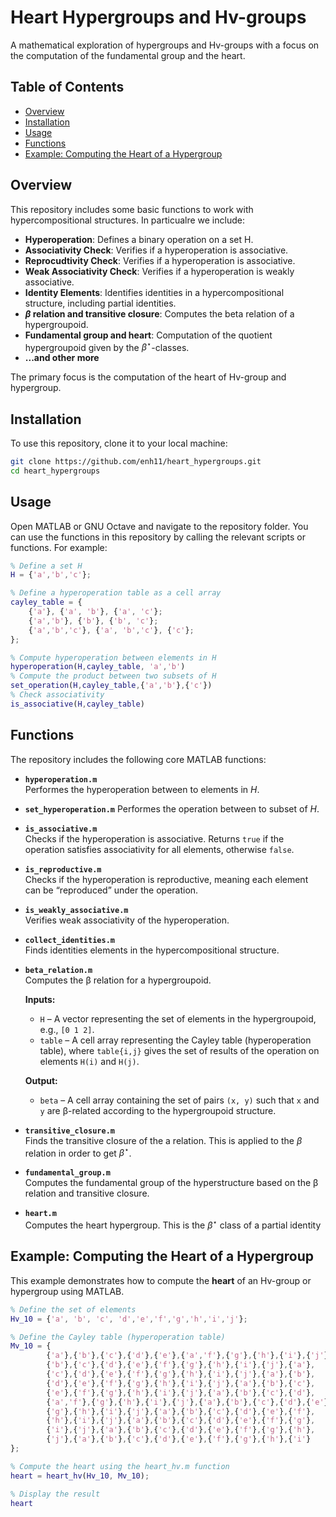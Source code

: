# Heart Hypergroups and Hv-groups

A mathematical exploration of hypergroups and Hv-groups with a focus on the computation of the fundamental group and the heart.


## Table of Contents

- [Overview](#overview)
- [Installation](#installation)
- [Usage](#usage)
- [Functions](#functions)
- [Example: Computing the Heart of a Hypergroup](#example-computing-the-heart-of-a-hypergroup)

## Overview

This repository includes some basic functions to work with hypercompositional structures. In particualre we include:

- **Hyperoperation**: Defines a binary operation on a set H.
- **Associativity Check**: Verifies if a hyperoperation is associative.
- **Reprocudtivity Check**: Verifies if a hyperoperation is associative.
- **Weak Associativity Check**: Verifies if a hyperoperation is weakly associative.
- **Identity Elements**: Identifies identities in a hypercompositional structure, including partial identities.
- **$\beta$ relation and transitive closure**: Computes the beta relation of a hypergroupoid.
- **Fundamental group and heart**: Computation of the quotient hypergroupoid given by the $\beta^\star$-classes.
- **...and other more**

The primary focus is the computation of the heart of Hv-group and hypergroup. 

## Installation

To use this repository, clone it to your local machine:

```bash
git clone https://github.com/enh11/heart_hypergroups.git
cd heart_hypergroups
```
## Usage
Open MATLAB or GNU Octave and navigate to the repository folder.
You can use the functions in this repository by calling the relevant scripts or functions. For example:

```matlab
% Define a set H
H = {'a','b','c'};

% Define a hyperoperation table as a cell array
cayley_table = {
    {'a'}, {'a', 'b'}, {'a', 'c'};
    {'a','b'}, {'b'}, {'b', 'c'};
    {'a','b','c'}, {'a', 'b','c'}, {'c'};
};

% Compute hyperoperation between elements in H
hyperoperation(H,cayley_table, 'a','b')
% Compute the product between two subsets of H
set_operation(H,cayley_table,{'a','b'},{'c'})
% Check associativity
is_associative(H,cayley_table)
```
## Functions

The repository includes the following core MATLAB functions:

- **`hyperoperation.m`**  
  Performes the hyperoperation between to elements in $H$.
- **`set_hyperoperation.m`**
  Performes the operation between to subset of $H$.

- **`is_associative.m`**  
  Checks if the hyperoperation is associative. Returns `true` if the operation satisfies associativity for all elements, otherwise `false`.

- **`is_reproductive.m`**  
  Checks if the hyperoperation is reproductive, meaning each element can be “reproduced” under the operation.

- **`is_weakly_associative.m`**  
  Verifies weak associativity of the hyperoperation.

- **`collect_identities.m`**  
  Finds identities elements in the hypercompositional structure.

- **`beta_relation.m`**  
  Computes the β relation for a hypergroupoid.  

  **Inputs:**  
  - `H` – A vector representing the set of elements in the hypergroupoid, e.g., `[0 1 2]`.  
  - `table` – A cell array representing the Cayley table (hyperoperation table), where `table{i,j}` gives the set of results of the operation on elements `H(i)` and `H(j)`.  

  **Output:**  
  - `beta` – A cell array containing the set of pairs `(x, y)` such that `x` and `y` are β-related according to the hypergroupoid structure.  


- **`transitive_closure.m`**  
  Finds the transitive closure of the a relation. This is applied to the $\beta$ relation in order to get $\beta^\star$.

- **`fundamental_group.m`**  
  Computes the fundamental group of the hyperstructure based on the β relation and transitive closure.

- **`heart.m`**  
  Computes the heart hypergroup. This is the $\beta^\star$ class of a partial identity

## Example: Computing the Heart of a Hypergroup

This example demonstrates how to compute the **heart** of an Hv-group or hypergroup using MATLAB.

```matlab
% Define the set of elements
Hv_10 = {'a', 'b', 'c', 'd','e','f','g','h','i','j'};

% Define the Cayley table (hyperoperation table)
Mv_10 = {
        {'a'},{'b'},{'c'},{'d'},{'e'},{'a','f'},{'g'},{'h'},{'i'},{'j'},
        {'b'},{'c'},{'d'},{'e'},{'f'},{'g'},{'h'},{'i'},{'j'},{'a'},
        {'c'},{'d'},{'e'},{'f'},{'g'},{'h'},{'i'},{'j'},{'a'},{'b'},
        {'d'},{'e'},{'f'},{'g'},{'h'},{'i'},{'j'},{'a'},{'b'},{'c'},
        {'e'},{'f'},{'g'},{'h'},{'i'},{'j'},{'a'},{'b'},{'c'},{'d'},
        {'a','f'},{'g'},{'h'},{'i'},{'j'},{'a'},{'b'},{'c'},{'d'},{'e'},
        {'g'},{'h'},{'i'},{'j'},{'a'},{'b'},{'c'},{'d'},{'e'},{'f'},
        {'h'},{'i'},{'j'},{'a'},{'b'},{'c'},{'d'},{'e'},{'f'},{'g'},
        {'i'},{'j'},{'a'},{'b'},{'c'},{'d'},{'e'},{'f'},{'g'},{'h'},
        {'j'},{'a'},{'b'},{'c'},{'d'},{'e'},{'f'},{'g'},{'h'},{'i'}
};

% Compute the heart using the heart_hv.m function
heart = heart_hv(Hv_10, Mv_10);

% Display the result
heart
